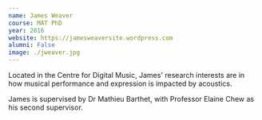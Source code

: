```yaml
---
name: James Weaver
course: MAT PhD
year: 2016
website: https://jamesweaversite.wordpress.com
alumni: False
image: ./jweaver.jpg
---
```

Located in the Centre for Digital Music, James' research interests are in how musical performance and expression is impacted by acoustics.

James is supervised by Dr Mathieu Barthet, with Professor Elaine Chew as his second supervisor.